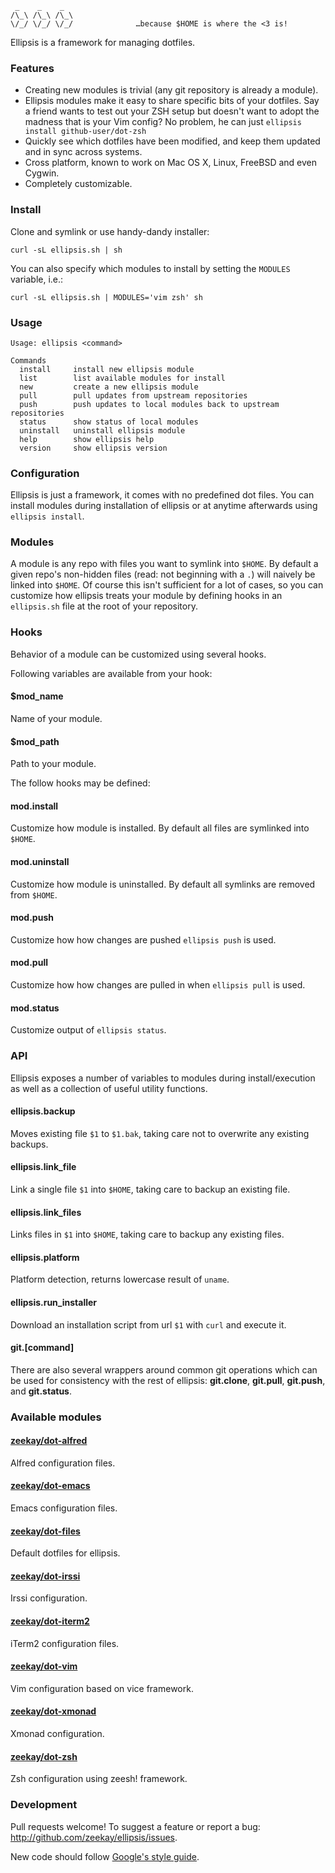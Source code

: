      _    _    _
    /\_\ /\_\ /\_\
    \/_/ \/_/ \/_/              …because $HOME is where the <3 is!

Ellipsis is a framework for managing dotfiles.

### Features
- Creating new modules is trivial (any git repository is already a module).
- Ellipsis modules make it easy to share specific bits of your dotfiles. Say a
  friend wants to test out your ZSH setup but doesn't want to adopt the madness
  that is your Vim config? No problem, he can just `ellipsis install
  github-user/dot-zsh`
- Quickly see which dotfiles have been modified, and keep them updated and in
  sync across systems.
- Cross platform, known to work on Mac OS X, Linux, FreeBSD and even Cygwin.
- Completely customizable.

### Install
Clone and symlink or use handy-dandy installer:

    curl -sL ellipsis.sh | sh

You can also specify which modules to install by setting the `MODULES` variable, i.e.:

    curl -sL ellipsis.sh | MODULES='vim zsh' sh

### Usage
```
Usage: ellipsis <command>

Commands
  install     install new ellipsis module
  list        list available modules for install
  new         create a new ellipsis module
  pull        pull updates from upstream repositories
  push        push updates to local modules back to upstream repositories
  status      show status of local modules
  uninstall   uninstall ellipsis module
  help        show ellipsis help
  version     show ellipsis version
```

### Configuration
Ellipsis is just a framework, it comes with no predefined dot files. You can
install modules during installation of ellipsis or at anytime afterwards using
`ellipsis install`.

### Modules
A module is any repo with files you want to symlink into `$HOME`. By default a
given repo's non-hidden files (read: not beginning with a `.`) will naively be
linked into `$HOME`. Of course this isn't sufficient for a lot of cases, so you
can customize how ellipsis treats your module by defining hooks in an
`ellipsis.sh` file at the root of your repository.

### Hooks
Behavior of a module can be customized using several hooks.

Following variables are available from your hook:

#### $mod_name
Name of your module.

#### $mod_path
Path to your module.

The follow hooks may be defined:

#### mod.install
Customize how module is installed. By default all files are symlinked into
`$HOME`.

#### mod.uninstall
Customize how module is uninstalled. By default all symlinks are removed from
`$HOME`.

#### mod.push
Customize how how changes are pushed `ellipsis push` is used.

#### mod.pull
Customize how how changes are pulled in when `ellipsis pull` is used.

#### mod.status
Customize output of `ellipsis status`.

### API
Ellipsis exposes a number of variables to modules during install/execution as
well as a collection of useful utility functions.

#### ellipsis.backup
Moves existing file `$1` to `$1.bak`, taking care not to overwrite any existing
backups.

#### ellipsis.link_file
Link a single file `$1` into `$HOME`, taking care to backup an existing file.

#### ellipsis.link_files
Links files in `$1` into `$HOME`, taking care to backup any existing files.

#### ellipsis.platform
Platform detection, returns lowercase result of `uname`.

#### ellipsis.run_installer
Download an installation script from url `$1` with `curl` and execute it.

#### git.[command]
There are also several wrappers around common git operations which can be used
for consistency with the rest of ellipsis: **git.clone**, **git.pull**,
**git.push**, and **git.status**.

### Available modules

#### [zeekay/dot-alfred][alfred]
Alfred configuration files.

#### [zeekay/dot-emacs][emacs]
Emacs configuration files.

#### [zeekay/dot-files][files]
Default dotfiles for ellipsis.

#### [zeekay/dot-irssi][irssi]
Irssi configuration.

#### [zeekay/dot-iterm2][iterm2]
iTerm2 configuration files.

#### [zeekay/dot-vim][vim]
Vim configuration based on vice framework.

#### [zeekay/dot-xmonad][xmonad]
Xmonad configuration.

#### [zeekay/dot-zsh][zsh]
Zsh configuration using zeesh! framework.

### Development
Pull requests welcome! To suggest a feature or report a bug:
http://github.com/zeekay/ellipsis/issues.

New code should follow [Google's style guide][style-guide].

[alfred]:      https://github.com/zeekay/dot-alfred
[emacs]:       https://github.com/zeekay/dot-emacs
[files]:       https://github.com/zeekay/dot-files
[irssi]:       https://github.com/zeekay/dot-irssi
[iterm2]:      https://github.com/zeekay/dot-iterm2
[vim]:         https://github.com/zeekay/dot-vim
[xmonad]:      https://github.com/zeekay/dot-xmonad
[zsh]:         https://github.com/zeekay/dot-zsh
[style-guide]: https://google-styleguide.googlecode.com/svn/trunk/shell.xml
